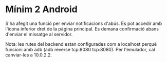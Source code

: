 # Mínim 2 Android 

S'ha afegit una funció per enviar notificacions d'abús. Es pot accedir amb l'icona inferior dret de la pàgina principal. Es demana confirmació abans d'enviar el missatge al servidor.

Nota: les rutes del backend estan configurades com a localhost perquè funcioni amb adb (adb reverse tcp:8080 tcp:8080). Per l'emulador, cal canviar-les a 10.0.2.2.